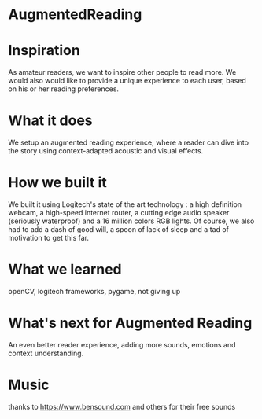 # AugmentedReading

# Inspiration
As amateur readers, we want to inspire other people to read more. We would also would like to provide a unique experience to each user, based on his or her reading preferences.

# What it does
We setup an augmented reading experience, where a reader can dive into the story using context-adapted acoustic and visual effects.

# How we built it
We built it using Logitech's state of the art technology : a high definition webcam, a high-speed internet router, a cutting edge audio speaker (seriously waterproof) and a 16 million colors RGB lights. Of course, we also had to add a dash of good will, a spoon of lack of sleep and a tad of motivation to get this far.

# What we learned
openCV, logitech frameworks, pygame, not giving up

# What's next for Augmented Reading
An even better reader experience, adding more sounds, emotions and context understanding.

# Music
thanks to https://www.bensound.com and others for their free sounds

